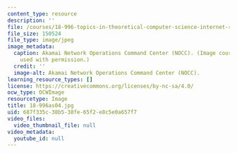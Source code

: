 ```yaml
---
content_type: resource
description: ''
file: /courses/18-996-topics-in-theoretical-computer-science-internet-research-problems-spring-2002/687f335c38b538fe65f2e8c5e0a657f7_18-996as04.jpg
file_size: 150524
file_type: image/jpeg
image_metadata:
  caption: Akamai Network Operations Command Center (NOCC). (Image courtesy of [Akamai](http://www.akamai.com/en/html/about/art_room.html),
    used with permission.)
  credit: ''
  image-alt: Akamai Network Operations Command Center (NOCC).
learning_resource_types: []
license: https://creativecommons.org/licenses/by-nc-sa/4.0/
ocw_type: OCWImage
resourcetype: Image
title: 18-996as04.jpg
uid: 687f335c-38b5-38fe-65f2-e8c5e0a657f7
video_files:
  video_thumbnail_file: null
video_metadata:
  youtube_id: null
---
```

